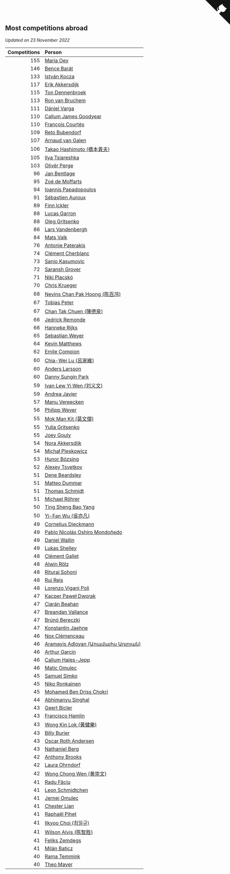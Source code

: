 ## Most competitions abroad

*Updated on 23 November 2022*

| Competitions | Person |
| ---: | :--- |
| 155 | [Maria Oey](https://www.worldcubeassociation.org/persons/2007OEYM01) |
| 146 | [Bence Barát](https://www.worldcubeassociation.org/persons/2008BARA01) |
| 133 | [István Kocza](https://www.worldcubeassociation.org/persons/2005KOCZ01) |
| 117 | [Erik Akkersdijk](https://www.worldcubeassociation.org/persons/2005AKKE01) |
| 115 | [Ton Dennenbroek](https://www.worldcubeassociation.org/persons/2003DENN01) |
| 113 | [Ron van Bruchem](https://www.worldcubeassociation.org/persons/2003BRUC01) |
| 111 | [Dániel Varga](https://www.worldcubeassociation.org/persons/2008VARG01) |
| 110 | [Callum James Goodyear](https://www.worldcubeassociation.org/persons/2012GOOD02) |
| 110 | [François Courtès](https://www.worldcubeassociation.org/persons/2008COUR01) |
| 109 | [Reto Bubendorf](https://www.worldcubeassociation.org/persons/2012BUBE01) |
| 107 | [Arnaud van Galen](https://www.worldcubeassociation.org/persons/2006GALE01) |
| 106 | [Takao Hashimoto (橋本貴夫)](https://www.worldcubeassociation.org/persons/2007HASH01) |
| 105 | [Ilya Tsiareshka](https://www.worldcubeassociation.org/persons/2012TERE01) |
| 103 | [Olivér Perge](https://www.worldcubeassociation.org/persons/2007PERG01) |
| 96 | [Jan Bentlage](https://www.worldcubeassociation.org/persons/2010BENT01) |
| 95 | [Zoé de Moffarts](https://www.worldcubeassociation.org/persons/2010MOFF02) |
| 94 | [Ioannis Papadopoulos](https://www.worldcubeassociation.org/persons/2013PAPA01) |
| 91 | [Sébastien Auroux](https://www.worldcubeassociation.org/persons/2008AURO01) |
| 89 | [Finn Ickler](https://www.worldcubeassociation.org/persons/2012ICKL01) |
| 88 | [Lucas Garron](https://www.worldcubeassociation.org/persons/2006GARR01) |
| 88 | [Oleg Gritsenko](https://www.worldcubeassociation.org/persons/2011GRIT01) |
| 86 | [Lars Vandenbergh](https://www.worldcubeassociation.org/persons/2003VAND01) |
| 84 | [Mats Valk](https://www.worldcubeassociation.org/persons/2007VALK01) |
| 76 | [Antonie Paterakis](https://www.worldcubeassociation.org/persons/2012PATE01) |
| 74 | [Clément Cherblanc](https://www.worldcubeassociation.org/persons/2014CHER05) |
| 73 | [Sanio Kasumovic](https://www.worldcubeassociation.org/persons/2009KASU01) |
| 72 | [Saransh Grover](https://www.worldcubeassociation.org/persons/2014GROV01) |
| 71 | [Niki Placskó](https://www.worldcubeassociation.org/persons/2008PLAC01) |
| 70 | [Chris Krueger](https://www.worldcubeassociation.org/persons/2006KRUE01) |
| 68 | [Nevins Chan Pak Hoong (陈百鸿)](https://www.worldcubeassociation.org/persons/2010CHAN20) |
| 67 | [Tobias Peter](https://www.worldcubeassociation.org/persons/2014PETE03) |
| 67 | [Chan Tak Chuen (陳德泉)](https://www.worldcubeassociation.org/persons/2007CHUE01) |
| 66 | [Jedrick Remonde](https://www.worldcubeassociation.org/persons/2008REMO01) |
| 66 | [Hanneke Rijks](https://www.worldcubeassociation.org/persons/2008RIJK01) |
| 65 | [Sebastian Weyer](https://www.worldcubeassociation.org/persons/2010WEYE02) |
| 64 | [Kevin Matthews](https://www.worldcubeassociation.org/persons/2010MATT02) |
| 62 | [Emile Compion](https://www.worldcubeassociation.org/persons/2007COMP01) |
| 60 | [Chia-Wei Lu (呂家維)](https://www.worldcubeassociation.org/persons/2007LUCH01) |
| 60 | [Anders Larsson](https://www.worldcubeassociation.org/persons/2003LARS01) |
| 60 | [Danny Sungin Park](https://www.worldcubeassociation.org/persons/2015PARK13) |
| 59 | [Ivan Lew Yi Wen (刘义文)](https://www.worldcubeassociation.org/persons/2012WENI01) |
| 59 | [Andrea Javier](https://www.worldcubeassociation.org/persons/2010JAVI01) |
| 57 | [Manu Vereecken](https://www.worldcubeassociation.org/persons/2010VERE01) |
| 56 | [Philipp Weyer](https://www.worldcubeassociation.org/persons/2010WEYE01) |
| 55 | [Mok Man Kit (莫文傑)](https://www.worldcubeassociation.org/persons/2009KITM01) |
| 55 | [Yulia Gritsenko](https://www.worldcubeassociation.org/persons/2012SIDO01) |
| 55 | [Joey Gouly](https://www.worldcubeassociation.org/persons/2007GOUL01) |
| 54 | [Nora Akkersdijk](https://www.worldcubeassociation.org/persons/2009CHRI03) |
| 54 | [Michał Pleskowicz](https://www.worldcubeassociation.org/persons/2009PLES01) |
| 53 | [Hunor Bózsing](https://www.worldcubeassociation.org/persons/2009BOZS01) |
| 52 | [Alexey Tsvetkov](https://www.worldcubeassociation.org/persons/2017TSVE02) |
| 51 | [Dene Beardsley](https://www.worldcubeassociation.org/persons/2009BEAR01) |
| 51 | [Matteo Dummar](https://www.worldcubeassociation.org/persons/2017DUMM01) |
| 51 | [Thomas Schmidt](https://www.worldcubeassociation.org/persons/2013SCHM02) |
| 51 | [Michael Röhrer](https://www.worldcubeassociation.org/persons/2009ROHR01) |
| 50 | [Ting Sheng Bao Yang](https://www.worldcubeassociation.org/persons/2008BAOY01) |
| 50 | [Yi-Fan Wu (吳亦凡)](https://www.worldcubeassociation.org/persons/2010WUIF01) |
| 49 | [Cornelius Dieckmann](https://www.worldcubeassociation.org/persons/2009DIEC01) |
| 49 | [Pablo Nicolás Oshiro Mondoñedo](https://www.worldcubeassociation.org/persons/2010MOND01) |
| 49 | [Daniel Wallin](https://www.worldcubeassociation.org/persons/2013WALL03) |
| 49 | [Lukas Shelley](https://www.worldcubeassociation.org/persons/2016SHEL03) |
| 48 | [Clément Gallet](https://www.worldcubeassociation.org/persons/2004GALL02) |
| 48 | [Alwin Rölz](https://www.worldcubeassociation.org/persons/2016ROLZ01) |
| 48 | [Rituraj Sohoni](https://www.worldcubeassociation.org/persons/2012SOHO01) |
| 48 | [Rui Reis](https://www.worldcubeassociation.org/persons/2015REIS02) |
| 48 | [Lorenzo Vigani Poli](https://www.worldcubeassociation.org/persons/2007POLI01) |
| 47 | [Kacper Paweł Dworak](https://www.worldcubeassociation.org/persons/2020DWOR01) |
| 47 | [Ciarán Beahan](https://www.worldcubeassociation.org/persons/2012BEAH01) |
| 47 | [Breandan Vallance](https://www.worldcubeassociation.org/persons/2007VALL01) |
| 47 | [Brúnó Bereczki](https://www.worldcubeassociation.org/persons/2008BERE01) |
| 47 | [Konstantin Jaehne](https://www.worldcubeassociation.org/persons/2015JAEH01) |
| 46 | [Nox Clémenceau](https://www.worldcubeassociation.org/persons/2015CLEM03) |
| 46 | [Aramayis Adloyan (Արամայիս Ադլոյան)](https://www.worldcubeassociation.org/persons/2012ADLO01) |
| 46 | [Arthur Garcin](https://www.worldcubeassociation.org/persons/2014GARC27) |
| 46 | [Callum Hales-Jepp](https://www.worldcubeassociation.org/persons/2012HALE01) |
| 46 | [Matic Omulec](https://www.worldcubeassociation.org/persons/2010OMUL02) |
| 45 | [Samuel Simko](https://www.worldcubeassociation.org/persons/2016SIMK01) |
| 45 | [Niko Ronkainen](https://www.worldcubeassociation.org/persons/2010RONK01) |
| 45 | [Mohamed Ben Driss Chokri](https://www.worldcubeassociation.org/persons/2015CHOK01) |
| 44 | [Abhimanyu Singhal](https://www.worldcubeassociation.org/persons/2013SING12) |
| 43 | [Geert Bicler](https://www.worldcubeassociation.org/persons/2010BICL01) |
| 43 | [Francisco Hamlin](https://www.worldcubeassociation.org/persons/2012HAML01) |
| 43 | [Wong Kin Lok (黃健樂)](https://www.worldcubeassociation.org/persons/2014LOKW01) |
| 43 | [Billy Burier](https://www.worldcubeassociation.org/persons/2014BURI01) |
| 43 | [Oscar Roth Andersen](https://www.worldcubeassociation.org/persons/2008ANDE02) |
| 43 | [Nathaniel Berg](https://www.worldcubeassociation.org/persons/2012BERG04) |
| 42 | [Anthony Brooks](https://www.worldcubeassociation.org/persons/2008SEAR01) |
| 42 | [Laura Ohrndorf](https://www.worldcubeassociation.org/persons/2009OHRN01) |
| 42 | [Wong Chong Wen (黄崇文)](https://www.worldcubeassociation.org/persons/2014WENW01) |
| 41 | [Radu Făciu](https://www.worldcubeassociation.org/persons/2009FACI01) |
| 41 | [Leon Schmidtchen](https://www.worldcubeassociation.org/persons/2010SCHM01) |
| 41 | [Jernej Omulec](https://www.worldcubeassociation.org/persons/2010OMUL01) |
| 41 | [Chester Lian](https://www.worldcubeassociation.org/persons/2009LIAN03) |
| 41 | [Raphaël Pihet](https://www.worldcubeassociation.org/persons/2011PIHE01) |
| 41 | [Ilkyoo Choi (최일규)](https://www.worldcubeassociation.org/persons/2008CHOI04) |
| 41 | [Wilson Alvis (陈智胜)](https://www.worldcubeassociation.org/persons/2011ALVI01) |
| 41 | [Feliks Zemdegs](https://www.worldcubeassociation.org/persons/2009ZEMD01) |
| 41 | [Milán Baticz](https://www.worldcubeassociation.org/persons/2005BATI01) |
| 40 | [Rama Temmink](https://www.worldcubeassociation.org/persons/2006TEMM01) |
| 40 | [Theo Mayer](https://www.worldcubeassociation.org/persons/2012MAYE01) |


<a href="https://github.com/JustinTimeCuber/wca_statistics" class="github-corner" aria-label="View source on Github"><svg width="80" height="80" viewBox="0 0 250 250" style="fill:#151513; color:#fff; position: absolute; top: 0; border: 0; right: 0;" aria-hidden="true"><path d="M0,0 L115,115 L130,115 L142,142 L250,250 L250,0 Z"></path><path d="M128.3,109.0 C113.8,99.7 119.0,89.6 119.0,89.6 C122.0,82.7 120.5,78.6 120.5,78.6 C119.2,72.0 123.4,76.3 123.4,76.3 C127.3,80.9 125.5,87.3 125.5,87.3 C122.9,97.6 130.6,101.9 134.4,103.2" fill="currentColor" style="transform-origin: 130px 106px;" class="octo-arm"></path><path d="M115.0,115.0 C114.9,115.1 118.7,116.5 119.8,115.4 L133.7,101.6 C136.9,99.2 139.9,98.4 142.2,98.6 C133.8,88.0 127.5,74.4 143.8,58.0 C148.5,53.4 154.0,51.2 159.7,51.0 C160.3,49.4 163.2,43.6 171.4,40.1 C171.4,40.1 176.1,42.5 178.8,56.2 C183.1,58.6 187.2,61.8 190.9,65.4 C194.5,69.0 197.7,73.2 200.1,77.6 C213.8,80.2 216.3,84.9 216.3,84.9 C212.7,93.1 206.9,96.0 205.4,96.6 C205.1,102.4 203.0,107.8 198.3,112.5 C181.9,128.9 168.3,122.5 157.7,114.1 C157.9,116.9 156.7,120.9 152.7,124.9 L141.0,136.5 C139.8,137.7 141.6,141.9 141.8,141.8 Z" fill="currentColor" class="octo-body"></path></svg></a><style>.github-corner:hover .octo-arm{animation:octocat-wave 560ms ease-in-out}@keyframes octocat-wave{0%,100%{transform:rotate(0)}20%,60%{transform:rotate(-25deg)}40%,80%{transform:rotate(10deg)}}@media (max-width:500px){.github-corner:hover .octo-arm{animation:none}.github-corner .octo-arm{animation:octocat-wave 560ms ease-in-out}}</style>
